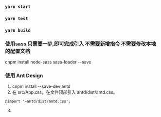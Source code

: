 ### `yarn start`
### `yarn test`
### `yarn build`

###  使用sass  只需要一步,即可完成引入 不需要新增指令 不需要修改本地的配置文档
cnpm install node-sass sass-loader --save

### 使用 Ant Design
1. cnpm install --save-dev antd
2. 在 src/App.css，在文件顶部引入 antd/dist/antd.css。

```
@import '~antd/dist/antd.css';
```
3. 



